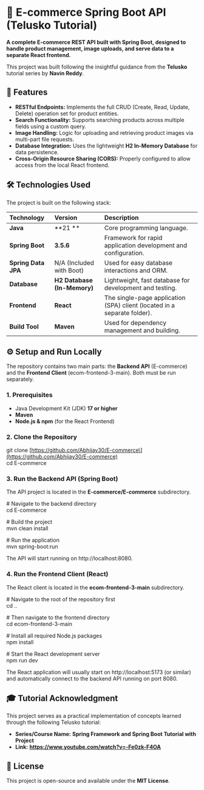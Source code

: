 # **🚀 E-commerce Spring Boot API (Telusko Tutorial)**

**A complete E-commerce REST API built with Spring Boot, designed to handle product management, image uploads, and serve data to a separate React frontend.**

This project was built following the insightful guidance from the **Telusko** tutorial series by **Navin Reddy**.

## **🌟 Features**

* **RESTful Endpoints:** Implements the full CRUD (Create, Read, Update, Delete) operation set for product entities.  
* **Search Functionality:** Supports searching products across multiple fields using a custom query.  
* **Image Handling:** Logic for uploading and retrieving product images via multi-part file requests.  
* **Database Integration:** Uses the lightweight **H2 In-Memory Database** for data persistence.  
* **Cross-Origin Resource Sharing (CORS):** Properly configured to allow access from the local React frontend.

## **🛠️ Technologies Used**

The project is built on the following stack:

| Technology | Version | Description |
| :---- | :---- | :---- |
| **Java** | **21 ** | Core programming language. |
| **Spring Boot** | **3.5.6** | Framework for rapid application development and configuration. |
| **Spring Data JPA** | N/A (Included with Boot) | Used for easy database interactions and ORM. |
| **Database** | **H2 Database (In-Memory)** | Lightweight, fast database for development and testing. |
| **Frontend** | **React** | The single-page application (SPA) client (located in a separate folder). |
| **Build Tool** | **Maven** | Used for dependency management and building. |

## **⚙️ Setup and Run Locally**

The repository contains two main parts: the **Backend API** (E-commerce) and the **Frontend Client** (ecom-frontend-3-main). Both must be run separately.

### **1\. Prerequisites**

* Java Development Kit (JDK) **17 or higher**  
* **Maven**  
* **Node.js & npm** (for the React Frontend)

### **2\. Clone the Repository**

git clone \[https://github.com/Abhijay30/E-commerce\](https://github.com/Abhijay30/E-commerce)  
cd E-commerce

### **3\. Run the Backend API (Spring Boot)**

The API project is located in the **E-commerce/E-commerce** subdirectory.

\# Navigate to the backend directory  
cd E-commerce

\# Build the project   
mvn clean install

\# Run the application  
mvn spring-boot:run

The API will start running on http://localhost:8080.

### **4\. Run the Frontend Client (React)**

The React client is located in the **ecom-frontend-3-main** subdirectory.

\# Navigate to the root of the repository first  
cd ..

\# Then navigate to the frontend directory  
cd ecom-frontend-3-main

\# Install all required Node.js packages  
npm install

\# Start the React development server  
npm run dev

The React application will usually start on http://localhost:5173 (or similar) and automatically connect to the backend API running on port 8080\.

## **🎓 Tutorial Acknowledgment**

This project serves as a practical implementation of concepts learned through the following Telusko tutorial:

* **Series/Course Name:** **Spring Framework and Spring Boot Tutorial with Project**  
* **Link:** **https://www.youtube.com/watch?v=-Fe0zk-F4OA**

## **📜 License**

This project is open-source and available under the **MIT License**.
